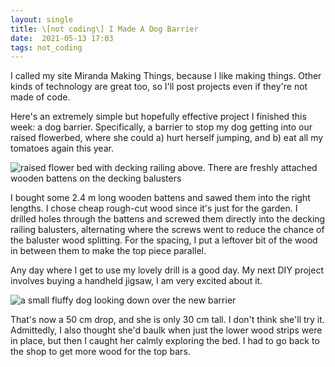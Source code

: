 ```yaml
---
layout: single
title: \[not coding\] I Made A Dog Barrier
date:  2021-05-13 17:03
tags: not_coding
---
```

I called my site Miranda Making Things, because I like making things. Other kinds of technology are great too, so I'll post projects even if they're not made of code.  

Here's an extremely simple but hopefully effective project I finished this week: a dog barrier. Specifically, a barrier to stop my dog getting into our raised flowerbed, where she could a) hurt herself jumping, and b) eat all my tomatoes again this year.  

![raised flower bed with decking railing above. There are freshly attached wooden battens on the decking balusters](/blog/assets/images/2021-05/raised_bed_with_barrier.JPG)  

I bought some 2.4 m long wooden battens and sawed them into the right lengths. I chose cheap rough-cut wood since it's just for the garden. I drilled holes through the battens and screwed them directly into the decking railing balusters, alternating where the screws went to reduce the chance of the baluster wood splitting. For the spacing, I put a leftover bit of the wood in between them to make the top piece parallel.  

Any day where I get to use my lovely drill is a good day. My next DIY project involves buying a handheld jigsaw, I am very excited about it.  

![a small fluffy dog looking down over the new barrier](/blog/assets/images/2021-05/disappointed_dog.JPG)  

That's now a 50 cm drop, and she is only 30 cm tall. I don't think she'll try it. Admittedly, I also thought she'd baulk when just the lower wood strips were in place, but then I caught her calmly exploring the bed. I had to go back to the shop to get more wood for the top bars.
